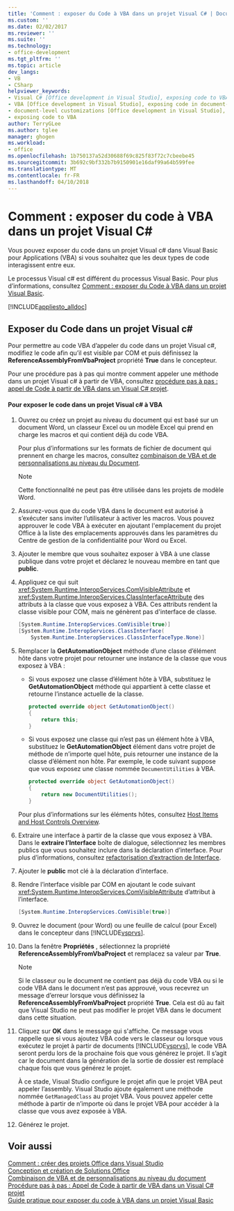 ```yaml
---
title: 'Comment : exposer du Code à VBA dans un projet Visual C# | Documents Microsoft'
ms.custom: ''
ms.date: 02/02/2017
ms.reviewer: ''
ms.suite: ''
ms.technology:
- office-development
ms.tgt_pltfrm: ''
ms.topic: article
dev_langs:
- VB
- CSharp
helpviewer_keywords:
- Visual C# [Office development in Visual Studio], exposing code to VBA
- VBA [Office development in Visual Studio], exposing code in document-level customizations
- document-level customizations [Office development in Visual Studio], exposing code
- exposing code to VBA
author: TerryGLee
ms.author: tglee
manager: ghogen
ms.workload:
- office
ms.openlocfilehash: 1b750137a52d30688f69c825f83f72c7cbeebe45
ms.sourcegitcommit: 3b692c9bf332b7b9150901e16daf99a64b599fee
ms.translationtype: MT
ms.contentlocale: fr-FR
ms.lasthandoff: 04/10/2018
---
```

# <a name="how-to-expose-code-to-vba-in-a-visual-c-project"></a>Comment : exposer du code à VBA dans un projet Visual C#
  Vous pouvez exposer du code dans un projet Visual c# dans Visual Basic pour Applications (VBA) si vous souhaitez que les deux types de code interagissent entre eux.  
  
 Le processus Visual c# est différent du processus Visual Basic. Pour plus d’informations, consultez [Comment : exposer du Code à VBA dans un projet Visual Basic](../vsto/how-to-expose-code-to-vba-in-a-visual-basic-project.md).  
  
 [!INCLUDE[appliesto_alldoc](../vsto/includes/appliesto-alldoc-md.md)]  
  
## <a name="exposing-code-in-a-visual-c-project"></a>Exposer du Code dans un projet Visual c#  
 Pour permettre au code VBA d’appeler du code dans un projet Visual c#, modifiez le code afin qu’il est visible par COM et puis définissez la **ReferenceAssemblyFromVbaProject** propriété **True** dans le concepteur.  
  
 Pour une procédure pas à pas qui montre comment appeler une méthode dans un projet Visual c# à partir de VBA, consultez [procédure pas à pas : appel de Code à partir de VBA dans un Visual C&#35; projet](../vsto/walkthrough-calling-code-from-vba-in-a-visual-csharp-project.md).  
  
#### <a name="to-expose-code-in-a-visual-c-project-to-vba"></a>Pour exposer le code dans un projet Visual c# à VBA  
  
1.  Ouvrez ou créez un projet au niveau du document qui est basé sur un document Word, un classeur Excel ou un modèle Excel qui prend en charge les macros et qui contient déjà du code VBA.  
  
     Pour plus d’informations sur les formats de fichier de document qui prennent en charge les macros, consultez [combinaison de VBA et de personnalisations au niveau du Document](../vsto/combining-vba-and-document-level-customizations.md).  
  
    > [!NOTE]  
    >  Cette fonctionnalité ne peut pas être utilisée dans les projets de modèle Word.  
  
2.  Assurez-vous que du code VBA dans le document est autorisé à s’exécuter sans inviter l’utilisateur à activer les macros. Vous pouvez approuver le code VBA à exécuter en ajoutant l'emplacement du projet Office à la liste des emplacements approuvés dans les paramètres du Centre de gestion de la confidentialité pour Word ou Excel.  
  
3.  Ajouter le membre que vous souhaitez exposer à VBA à une classe publique dans votre projet et déclarez le nouveau membre en tant que **public**.  
  
4.  Appliquez ce qui suit <xref:System.Runtime.InteropServices.ComVisibleAttribute> et <xref:System.Runtime.InteropServices.ClassInterfaceAttribute> des attributs à la classe que vous exposez à VBA. Ces attributs rendent la classe visible pour COM, mais ne génèrent pas d'interface de classe.  
  
    ```csharp  
    [System.Runtime.InteropServices.ComVisible(true)]  
    [System.Runtime.InteropServices.ClassInterface(  
        System.Runtime.InteropServices.ClassInterfaceType.None)]  
    ```  
  
5.  Remplacer la **GetAutomationObject** méthode d’une classe d’élément hôte dans votre projet pour retourner une instance de la classe que vous exposez à VBA :  
  
    -   Si vous exposez une classe d’élément hôte à VBA, substituez le **GetAutomationObject** méthode qui appartient à cette classe et retourne l’instance actuelle de la classe.  
  
        ```csharp  
        protected override object GetAutomationObject()  
        {  
            return this;  
        }  
        ```  
  
    -   Si vous exposez une classe qui n’est pas un élément hôte à VBA, substituez le **GetAutomationObject** élément dans votre projet de méthode de n’importe quel hôte, puis retourner une instance de la classe d’élément non hôte. Par exemple, le code suivant suppose que vous exposez une classe nommée `DocumentUtilities` à VBA.  
  
        ```csharp  
        protected override object GetAutomationObject()  
        {  
            return new DocumentUtilities();  
        }  
        ```  
  
     Pour plus d’informations sur les éléments hôtes, consultez [Host Items and Host Controls Overview](../vsto/host-items-and-host-controls-overview.md).  
  
6.  Extraire une interface à partir de la classe que vous exposez à VBA. Dans le **extraire l’Interface** boîte de dialogue, sélectionnez les membres publics que vous souhaitez inclure dans la déclaration d’interface. Pour plus d’informations, consultez [refactorisation d’extraction de Interface](../ide/reference/extract-interface.md).
  
7.  Ajouter le **public** mot clé à la déclaration d’interface.  
  
8.  Rendre l’interface visible par COM en ajoutant le code suivant <xref:System.Runtime.InteropServices.ComVisibleAttribute> d’attribut à l’interface.  
  
    ```csharp  
    [System.Runtime.InteropServices.ComVisible(true)]  
    ```  
  
9. Ouvrez le document (pour Word) ou une feuille de calcul (pour Excel) dans le concepteur dans [!INCLUDE[vsprvs](../sharepoint/includes/vsprvs-md.md)].  
  
10. Dans la fenêtre **Propriétés** , sélectionnez la propriété **ReferenceAssemblyFromVbaProject** et remplacez sa valeur par **True**.  
  
    > [!NOTE]  
    >  Si le classeur ou le document ne contient pas déjà du code VBA ou si le code VBA dans le document n’est pas approuvé, vous recevrez un message d’erreur lorsque vous définissez la **ReferenceAssemblyFromVbaProject** propriété **True**. Cela est dû au fait que Visual Studio ne peut pas modifier le projet VBA dans le document dans cette situation.  
  
11. Cliquez sur **OK** dans le message qui s'affiche. Ce message vous rappelle que si vous ajoutez VBA code vers le classeur ou lorsque vous exécutez le projet à partir de documents [!INCLUDE[vsprvs](../sharepoint/includes/vsprvs-md.md)], le code VBA seront perdu lors de la prochaine fois que vous générez le projet. Il s’agit car le document dans la génération de la sortie de dossier est remplacé chaque fois que vous générez le projet.  
  
     À ce stade, Visual Studio configure le projet afin que le projet VBA peut appeler l’assembly. Visual Studio ajoute également une méthode nommée `GetManagedClass` au projet VBA. Vous pouvez appeler cette méthode à partir de n’importe où dans le projet VBA pour accéder à la classe que vous avez exposée à VBA.  
  
12. Générez le projet.  
  
## <a name="see-also"></a>Voir aussi  
 [Comment : créer des projets Office dans Visual Studio](../vsto/how-to-create-office-projects-in-visual-studio.md)   
 [Conception et création de Solutions Office](../vsto/designing-and-creating-office-solutions.md)   
 [Combinaison de VBA et de personnalisations au niveau du document](../vsto/combining-vba-and-document-level-customizations.md)   
 [Procédure pas à pas : Appel de Code à partir de VBA dans un Visual C&#35; projet](../vsto/walkthrough-calling-code-from-vba-in-a-visual-csharp-project.md)   
 [Guide pratique pour exposer du code à VBA dans un projet Visual Basic](../vsto/how-to-expose-code-to-vba-in-a-visual-basic-project.md)  
  
  